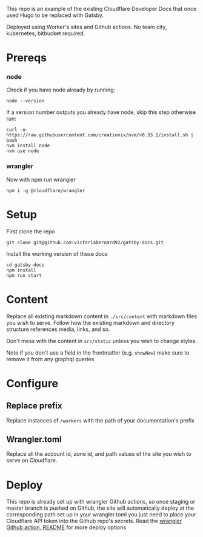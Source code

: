 This repo is an example of the existing Cloudflare Developer Docs that once used Hugo to be replaced with Gatsby.

Deployed using Worker's sites and Github actions. No team city, kubernetes, bitbucket required.

# Prereqs

### node

Check if you have node already by running:

```
node --version
```

If a version number outputs you already have node, skip this step otherwise run:

```
curl -o- https://raw.githubusercontent.com/creationix/nvm/v0.33.1/install.sh | bash
nvm install node
nvm use node
```

### wrangler

Now with npm run wrangler

```
npm i -g @cloudflare/wrangler
```

# Setup

First clone the repo

```
git clone git@github.com:victoriabernard92/gatsby-docs.git
```

Install the working version of these docs

```
cd gatsby-docs
npm install
npm run start
```

# Content

Replace all existing markdown content in `./src/content` with markdown files you wish to serve. Follow how the existing markdown and directory structure references media, links, and so.

Don't mess with the content in `src/static` unless you wish to change styles.

Note if you don't use a field in the frontmatter (e.g. `showNew`) make sure to remove it from any graphql queries

# Configure

## Replace prefix

Replace instances of `/workers` with the path of your documentation's prefix

## Wrangler.toml

Replace all the account id, zone id, and path values of the site you wish to serve on Cloudflare.

# Deploy

This repo is already set up with wrangler Github actions, so once staging or master branch is pushed on Github, the site will automatically deploy at the corresponding path set up in your wrangler.toml you just need to place your Cloudflare API token into the Github repo's secrets. Read the [wrangler Github action. README](https://github.com/cloudflare/wrangler-action) for more deploy options
